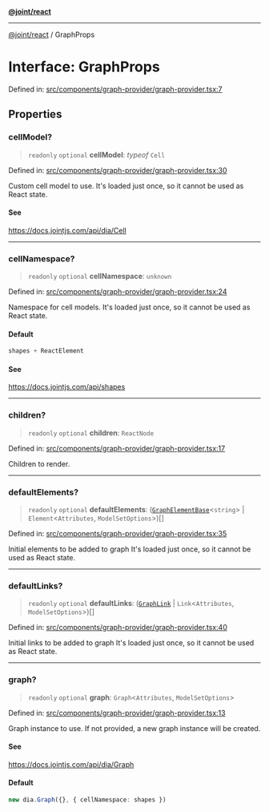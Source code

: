 [**@joint/react**](../README.md)

***

[@joint/react](../README.md) / GraphProps

# Interface: GraphProps

Defined in: [src/components/graph-provider/graph-provider.tsx:7](https://github.com/samuelgja/joint/blob/main/packages/joint-react/src/components/graph-provider/graph-provider.tsx#L7)

## Properties

### cellModel?

> `readonly` `optional` **cellModel**: *typeof* `Cell`

Defined in: [src/components/graph-provider/graph-provider.tsx:30](https://github.com/samuelgja/joint/blob/main/packages/joint-react/src/components/graph-provider/graph-provider.tsx#L30)

Custom cell model to use.
It's loaded just once, so it cannot be used as React state.

#### See

https://docs.jointjs.com/api/dia/Cell

***

### cellNamespace?

> `readonly` `optional` **cellNamespace**: `unknown`

Defined in: [src/components/graph-provider/graph-provider.tsx:24](https://github.com/samuelgja/joint/blob/main/packages/joint-react/src/components/graph-provider/graph-provider.tsx#L24)

Namespace for cell models.
It's loaded just once, so it cannot be used as React state.

#### Default

```ts
shapes + ReactElement
```

#### See

https://docs.jointjs.com/api/shapes

***

### children?

> `readonly` `optional` **children**: `ReactNode`

Defined in: [src/components/graph-provider/graph-provider.tsx:17](https://github.com/samuelgja/joint/blob/main/packages/joint-react/src/components/graph-provider/graph-provider.tsx#L17)

Children to render.

***

### defaultElements?

> `readonly` `optional` **defaultElements**: ([`GraphElementBase`](GraphElementBase.md)\<`string`\> \| `Element`\<`Attributes`, `ModelSetOptions`\>)[]

Defined in: [src/components/graph-provider/graph-provider.tsx:35](https://github.com/samuelgja/joint/blob/main/packages/joint-react/src/components/graph-provider/graph-provider.tsx#L35)

Initial elements to be added to graph
It's loaded just once, so it cannot be used as React state.

***

### defaultLinks?

> `readonly` `optional` **defaultLinks**: ([`GraphLink`](GraphLink.md) \| `Link`\<`Attributes`, `ModelSetOptions`\>)[]

Defined in: [src/components/graph-provider/graph-provider.tsx:40](https://github.com/samuelgja/joint/blob/main/packages/joint-react/src/components/graph-provider/graph-provider.tsx#L40)

Initial links to be added to graph
It's loaded just once, so it cannot be used as React state.

***

### graph?

> `readonly` `optional` **graph**: `Graph`\<`Attributes`, `ModelSetOptions`\>

Defined in: [src/components/graph-provider/graph-provider.tsx:13](https://github.com/samuelgja/joint/blob/main/packages/joint-react/src/components/graph-provider/graph-provider.tsx#L13)

Graph instance to use. If not provided, a new graph instance will be created.

#### See

https://docs.jointjs.com/api/dia/Graph

#### Default

```ts
new dia.Graph({}, { cellNamespace: shapes })
```
